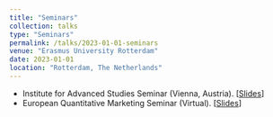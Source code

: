 ```yaml
---
title: "Seminars"
collection: talks
type: "Seminars"
permalink: /talks/2023-01-01-seminars
venue: "Erasmus University Rotterdam"
date: 2023-01-01
location: "Rotterdam, The Netherlands"
---
```


* Institute for Advanced Studies Seminar (Vienna, Austria). [[Slides](/files/IHS_SeminarSeries.pdf)]
* European Quantitative Marketing Seminar (Virtual). [[Slides](/files/EQMS.pdf)]
